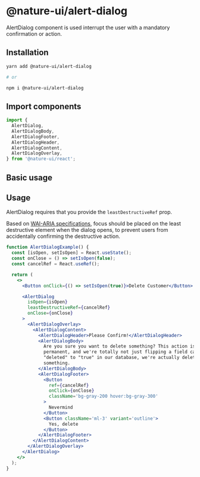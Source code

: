 # @nature-ui/alert-dialog

AlertDialog component is used interrupt the user with a mandatory confirmation
or action.

## Installation

```sh
yarn add @nature-ui/alert-dialog

# or

npm i @nature-ui/alert-dialog
```

## Import components

```jsx
import {
  AlertDialog,
  AlertDialogBody,
  AlertDialogFooter,
  AlertDialogHeader,
  AlertDialogContent,
  AlertDialogOverlay,
} from '@nature-ui/react';
```

## Basic usage

## Usage

AlertDialog requires that you provide the `leastDestructiveRef` prop.

Based on
[WAI-ARIA specifications](https://www.w3.org/TR/wai-aria-practices/#alertdialog),
focus should be placed on the least destructive element when the dialog opens,
to prevent users from accidentally confirming the destructive action.

```jsx
function AlertDialogExample() {
  const [isOpen, setIsOpen] = React.useState();
  const onClose = () => setIsOpen(false);
  const cancelRef = React.useRef();

  return (
    <>
      <Button onClick={() => setIsOpen(true)}>Delete Customer</Button>

      <AlertDialog
        isOpen={isOpen}
        leastDestructiveRef={cancelRef}
        onClose={onClose}
      >
        <AlertDialogOverlay>
          <AlertDialogContent>
            <AlertDialogHeader>Please Confirm!</AlertDialogHeader>
            <AlertDialogBody>
              Are you sure you want to delete something? This action is
              permanent, and we're totally not just flipping a field called
              "deleted" to "true" in our database, we're actually deleting
              something.
            </AlertDialogBody>
            <AlertDialogFooter>
              <Button
                ref={cancelRef}
                onClick={onClose}
                className='bg-gray-200 hover:bg-gray-300'
              >
                Nevermind
              </Button>
              <Button className='ml-3' variant='outline'>
                Yes, delete
              </Button>
            </AlertDialogFooter>
          </AlertDialogContent>
        </AlertDialogOverlay>
      </AlertDialog>
    </>
  );
}
```
